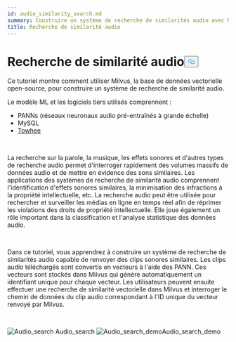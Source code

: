 ```yaml
---
id: audio_similarity_search.md
summary: Construire un système de recherche de similarités audio avec Milvus.
title: Recherche de similarité audio
---
```

<h1 id="Audio-Similarity-Search" class="common-anchor-header">Recherche de similarité audio<button data-href="#Audio-Similarity-Search" class="anchor-icon" translate="no">
      <svg translate="no"
        aria-hidden="true"
        focusable="false"
        height="20"
        version="1.1"
        viewBox="0 0 16 16"
        width="16"
      >
        <path
          fill="#0092E4"
          fill-rule="evenodd"
          d="M4 9h1v1H4c-1.5 0-3-1.69-3-3.5S2.55 3 4 3h4c1.45 0 3 1.69 3 3.5 0 1.41-.91 2.72-2 3.25V8.59c.58-.45 1-1.27 1-2.09C10 5.22 8.98 4 8 4H4c-.98 0-2 1.22-2 2.5S3 9 4 9zm9-3h-1v1h1c1 0 2 1.22 2 2.5S13.98 12 13 12H9c-.98 0-2-1.22-2-2.5 0-.83.42-1.64 1-2.09V6.25c-1.09.53-2 1.84-2 3.25C6 11.31 7.55 13 9 13h4c1.45 0 3-1.69 3-3.5S14.5 6 13 6z"
        ></path>
      </svg>
    </button></h1><p>Ce tutoriel montre comment utiliser Milvus, la base de données vectorielle open-source, pour construire un système de recherche de similarité audio.</p>
<p>Le modèle ML et les logiciels tiers utilisés comprennent :</p>
<ul>
<li>PANNs (réseaux neuronaux audio pré-entraînés à grande échelle)</li>
<li>MySQL</li>
<li><a href="https://towhee.io/">Towhee</a></li>
</ul>
<p></br></p>
<p>La recherche sur la parole, la musique, les effets sonores et d'autres types de recherche audio permet d'interroger rapidement des volumes massifs de données audio et de mettre en évidence des sons similaires. Les applications des systèmes de recherche de similarité audio comprennent l'identification d'effets sonores similaires, la minimisation des infractions à la propriété intellectuelle, etc. La recherche audio peut être utilisée pour rechercher et surveiller les médias en ligne en temps réel afin de réprimer les violations des droits de propriété intellectuelle. Elle joue également un rôle important dans la classification et l'analyse statistique des données audio.</p>
<p></br></p>
<p>Dans ce tutoriel, vous apprendrez à construire un système de recherche de similarités audio capable de renvoyer des clips sonores similaires. Les clips audio téléchargés sont convertis en vecteurs à l'aide des PANN. Ces vecteurs sont stockés dans Milvus qui génère automatiquement un identifiant unique pour chaque vecteur. Les utilisateurs peuvent ensuite effectuer une recherche de similarité vectorielle dans Milvus et interroger le chemin de données du clip audio correspondant à l'ID unique du vecteur renvoyé par Milvus.</p>
<p><br/></p>
<p>
  
   <span class="img-wrapper"> <img translate="no" src="/docs/v2.5.x/assets/audio_search.png" alt="Audio_search" class="doc-image" id="audio_search" />
   </span> <span class="img-wrapper"> <span>Audio_search</span> </span> <span class="img-wrapper"> <img translate="no" src="/docs/v2.5.x/assets/audio_search_demo.png" alt="Audio_search_demo" class="doc-image" id="audio_search_demo" /><span>Audio_search_demo</span> </span></p>
